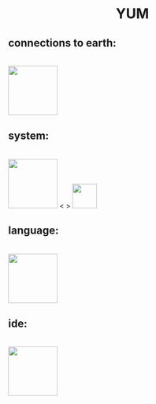 <!---
- 👋 Hi, I’m @yumm-b612
- 👀 I’m interested in ...
- 🌱 I’m currently learning ...
- 💞️ I’m looking to collaborate on ...
-  ...
yumm-b612/yumm-b612 is a ✨ special ✨ repository because its `README.md` (this file) appears on your GitHub profile.
You can click the Preview link to take a look at your changes.
--->

 <h1 align="center">YUM</h1>
 
  <h2>connections to earth:</h2>
  <br>
  <a href="https://discord.gg/NaXhwqWxV9"><img style="width="150" height="100" src="https://discord.com/assets/e4923594e694a21542a489471ecffa50.svg"/></a>
  
  <h2>system:</h2>
  <br>
  <a href="https://archlinux.org/"><img style="width="150" height="100" src="https://archlinux.org/static/logos/archlinux-logo-dark-90dpi.ebdee92a15b3.png"/></a>
  <&nbsp>
  <a href="https://dwm.suckless.org/"><img style="width="100" height="50" src="https://suckless.org/logo.svg"/></a>
  
  <br>
  
  <h2>language:</h2>
  <br>
  <a href="https://www.python.org/"><img style="width="150" height="100" src="https://www.python.org/static/img/python-logo.png"/></a>
  
  <br>
  <h2>ide:</h2>
  <br>
  <a href="https://code.visualstudio.com/"><img style="width="150" height="100" src="https://external-content.duckduckgo.com/iu/?u=https%3A%2F%2Fcode.visualstudio.com%2Fopengraphimg%2Fopengraph-blog.png&f=1&nofb=1"/></a>

